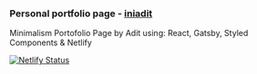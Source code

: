 ### Personal portfolio page - <a href="https://iniadit.netlify.app/">iniadit</a>

Minimalism Portofolio Page by Adit using: React, Gatsby, Styled Components & Netlify

[![Netlify Status](https://api.netlify.com/api/v1/badges/e01301d8-3ba8-47ad-bf40-a4127dc6552f/deploy-status)](https://app.netlify.com/sites/iniadit/deploys)

